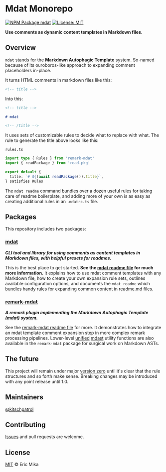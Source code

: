<!--+ Warning: Content in HTML comment blocks generated by mdat on 2024-02-22 +-->

<!-- header [{ titleCase: true }, {}, { npm: ["mdat"] }] -->

# Mdat Monorepo

[![NPM Package mdat](https://img.shields.io/npm/v/mdat.svg)](https://npmjs.com/package/mdat)
[![License: MIT](https://img.shields.io/badge/License-MIT-yellow.svg)](https://opensource.org/licenses/MIT)

**Use comments as dynamic content templates in Markdown files.**

<!-- /header -->

## Overview

`mdat` stands for the **Markdown Autophagic Template** system. So-named because of its ouroboros-like approach to expanding comment placeholders in-place.

It turns HTML comments in markdown files like this:

```md
<!-- title -->
```

Into this:

```md
<!-- title -->

# mdat

<!-- /title -->
```

It uses sets of customizable rules to decide what to replace with what. The rule to generate the title above looks like this:

`rules.ts`

```ts
import type { Rules } from 'remark-mdat'
import { readPackage } from 'read-pkg'

export default {
  title: `# ${(await readPackage()).title}`,
} satisfies Rules
```

The `mdat readme` command bundles over a dozen useful rules for taking care of readme boilerplate, and adding more of your own is as easy as creating additional rules in an `.mdatrc.ts` file.

## Packages

This repository includes two packages:

### [mdat](./packages/mdat/)

<!-- mdat-description -->

_**CLI tool and library for using comments as content templates in Markdown files, with helpful presets for readmes.**_

<!-- /mdat-description -->

This is the best place to get started. **See the [mdat readme file](./packages/mdat/readme.md) for much more information.** It explains how to use mdat comment templates with any Markdown file, how to create your own expansion rule sets, outlines available configuration options, and documents the `mdat readme` which bundles handy rules for expanding common content in readme.md files.

### [remark-mdat](./packages/remark-mdat/)

<!-- remark-mdat-description -->

_**A remark plugin implementing the Markdown Autophagic Template (mdat) system.**_

<!-- /remark-mdat-description -->

See the [remark-mdat readme file](./packages/remark-mdat/readme.md) for more. It demonstrates how to integrate an mdat template comment expansion step in more complex remark processing pipelines. Lower-level [unified](https://unifiedjs.com) [mdast](https://github.com/syntax-tree/mdast) utility functions are also available in the `remark-mdat` package for surgical work on Markdown ASTs.

## The future

This project will remain under major [version zero](https://semver.org/#spec-item-4) until it's clear that the rule structures and so forth make sense. Breaking changes may be introduced with any point release until 1.0.

## Maintainers

[@kitschpatrol](https://github.com/kitschpatrol)

<!-- footer -->

## Contributing

[Issues](https://github.com/kitschpatrol/mdat/issues) and pull requests are welcome.

## License

[MIT](license.txt) © Eric Mika

<!-- /footer -->
